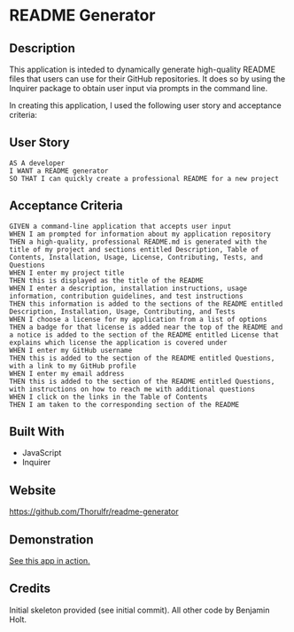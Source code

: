 # README Generator

## Description

This application is inteded to dynamically generate high-quality README files that users can use for their GitHub repositories. It does so by using the Inquirer package to obtain user input via prompts in the command line.

In creating this application, I used the following user story and acceptance criteria:

## User Story

```
AS A developer
I WANT a README generator
SO THAT I can quickly create a professional README for a new project
```

## Acceptance Criteria

```
GIVEN a command-line application that accepts user input
WHEN I am prompted for information about my application repository
THEN a high-quality, professional README.md is generated with the title of my project and sections entitled Description, Table of Contents, Installation, Usage, License, Contributing, Tests, and Questions
WHEN I enter my project title
THEN this is displayed as the title of the README
WHEN I enter a description, installation instructions, usage information, contribution guidelines, and test instructions
THEN this information is added to the sections of the README entitled Description, Installation, Usage, Contributing, and Tests
WHEN I choose a license for my application from a list of options
THEN a badge for that license is added near the top of the README and a notice is added to the section of the README entitled License that explains which license the application is covered under
WHEN I enter my GitHub username
THEN this is added to the section of the README entitled Questions, with a link to my GitHub profile
WHEN I enter my email address
THEN this is added to the section of the README entitled Questions, with instructions on how to reach me with additional questions
WHEN I click on the links in the Table of Contents
THEN I am taken to the corresponding section of the README
```

## Built With

-   JavaScript
-   Inquirer

## Website

<https://github.com/Thorulfr/readme-generator>

## Demonstration

[See this app in action.](https://youtu.be/-zKkU8nx9YI)

## Credits

Initial skeleton provided (see initial commit). All other code by Benjamin Holt.
